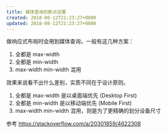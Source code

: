 ```yaml
---
title: 媒体查询的断点设置
created: 2018-08-12T21:23:27+0800
updated: 2018-08-12T21:23:27+0800
---
```



做响应式布局时会用到媒体查询，一般有这几种方案：

1. 全都是 max-width
2. 全都是 min-width
3. max-width min-width 混用

效果来说看不出什么差别，实质不同在于设计原则。

1. 全都是 max-width 是以桌面端优先 (Desktop First)
2. 全都是 min-width 是以移动端优先 (Mobile First)
3. max-width min-width 混用，则是为了更精确的划分设备尺寸

参考 https://stackoverflow.com/a/20301859/4622308
